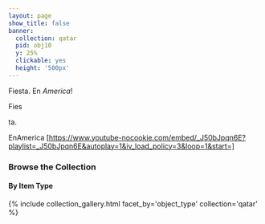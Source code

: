 ```yaml
---
layout: page
show_title: false
banner:
  collection: qatar
  pid: obj10
  y: 25%
  clickable: yes
  height: '500px'
---
```


Fiesta. En _America_! 

Fies 

ta. 

EnAmerica [https://www.youtube-nocookie.com/embed/_J50bJpqn6E?playlist=_J50bJpqn6E&autoplay=1&iv_load_policy=3&loop=1&start=]

### Browse the Collection

#### By Item Type
{% include collection_gallery.html facet_by='object_type' collection='qatar' %}
